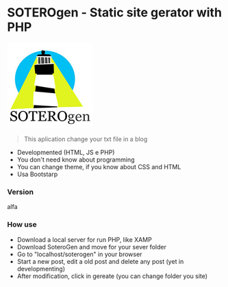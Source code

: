 SOTEROgen - Static site gerator with PHP 
=========================
![SOTEROgen](https://github.com/LuisAraujo/SoteroGen/blob/master/logo.jpg?raw=true)


> This aplication change your txt file in a blog 

* Developmented (HTML, JS e PHP)
* You don't need know about programming
* You can change theme, if you know about CSS and HTML
* Usa Bootstarp

### Version
alfa

### How use

* Download a local server for run PHP, like XAMP
* Download SoteroGen and move for your sever folder
* Go to "localhost/soterogen" in your browser
* Start a new post, edit a old post and delete any post (yet in developmenting)
* After modification, click in gereate (you can change folder you site)


